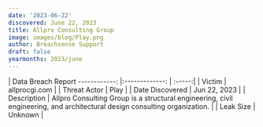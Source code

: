 ```yaml
---
date: '2023-06-22'
discovered: June 22, 2023
title: Allpro Consulting Group
image: images/blog/Play.png
author: Breachsense Support
draft: false
yearmonths: 2023/june
---
```



| Data Breach Report
------------:     |:-------------:    | :-----:|
| Victim      | allprocgi.com      | 
| Threat Actor      | Play      | 
| Date Discovered      | Jun 22, 2023      | 
| Description      | Allpro Consulting Group is a structural engineering, civil engineering, and architectural design consulting organization.      | 
| Leak Size      | Unknown      | 

